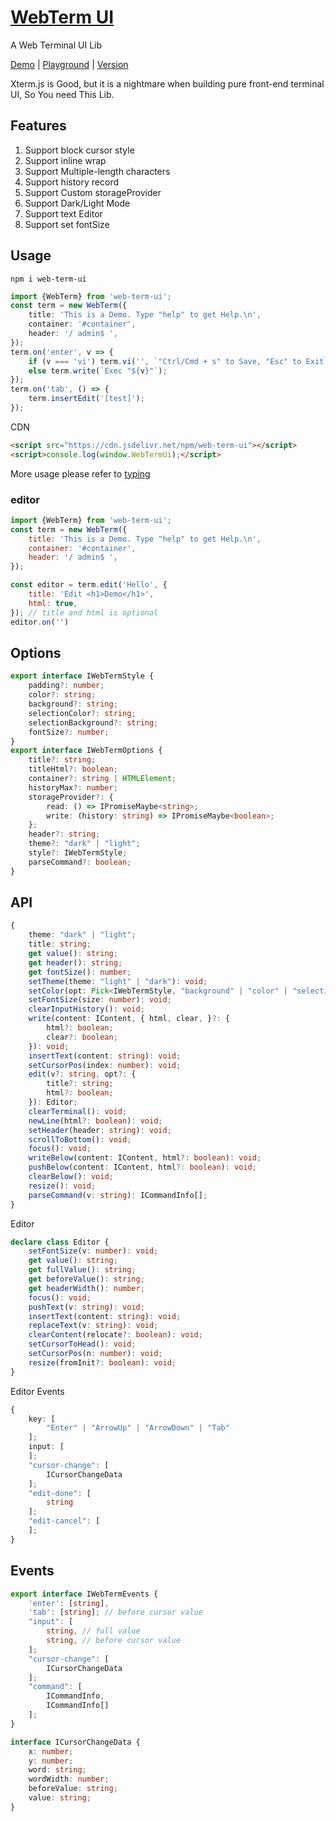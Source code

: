 <!--
 * @Author: theajack
 * @Date: 2023-05-09 22:31:06
 * @Description: Coding something
-->
# [WebTerm UI](https://github.com/weoos/term-ui)

A Web Terminal UI Lib

[Demo](https://weoos.github.io/term-ui) | [Playground](https://theajack.github.io/jsbox?config=weoos.term-ui) | [Version](https://github.com/weoos/term-ui/blob/main/dev/version.md)

Xterm.js is Good, but it is a nightmare when building pure front-end terminal UI, So You need This Lib.

## Features

1. Support block cursor style
2. Support inline wrap
3. Support Multiple-length characters
4. Support history record
5. Support Custom storageProvider
6. Support Dark/Light Mode
7. Support text Editor
8. Support set fontSize

## Usage

```
npm i web-term-ui
```

```ts
import {WebTerm} from 'web-term-ui';
const term = new WebTerm({
    title: 'This is a Demo. Type "help" to get Help.\n',
    container: '#container',
    header: '/ admin$ ',
});
term.on('enter', v => {
    if (v === 'vi') term.vi('', `"Ctrl/Cmd + s" to Save, "Esc" to Exit`);
    else term.write(`Exec "${v}"`);
});
term.on('tab', () => {
    term.insertEdit('[test]');
});
```

CDN

```html
<script src="https://cdn.jsdelivr.net/npm/web-term-ui"></script>
<script>console.log(window.WebTermUi);</script>
```

More usage please refer to [typing](https://cdn.jsdelivr.net/npm/web-term-ui/web-term-ui.es.min.d.ts)

### editor

```js
import {WebTerm} from 'web-term-ui';
const term = new WebTerm({
    title: 'This is a Demo. Type "help" to get Help.\n',
    container: '#container',
    header: '/ admin$ ',
});

const editor = term.edit('Hello', {
	title: 'Edit <h1>Demo</h1>',
	html: true,
}); // title and html is optional
editor.on('')
```

## Options

```ts
export interface IWebTermStyle {
	padding?: number;
	color?: string;
	background?: string;
	selectionColor?: string;
	selectionBackground?: string;
	fontSize?: number;
}
export interface IWebTermOptions {
	title?: string;
	titleHtml?: boolean;
	container?: string | HTMLElement;
	historyMax?: number;
	storageProvider?: {
		read: () => IPromiseMaybe<string>;
		write: (history: string) => IPromiseMaybe<boolean>;
	};
	header?: string;
	theme?: "dark" | "light";
	style?: IWebTermStyle;
	parseCommand?: boolean;
}
```

## API

```ts
{
    theme: "dark" | "light";
    title: string;
    get value(): string;
    get header(): string;
    get fontSize(): number;
	setTheme(theme: "light" | "dark"): void;
	setColor(opt: Pick<IWebTermStyle, "background" | "color" | "selectionBackground" | "selectionColor">): void;
	setFontSize(size: number): void;
	clearInputHistory(): void;
	write(content: IContent, { html, clear, }?: {
		html?: boolean;
		clear?: boolean;
	}): void;
	insertText(content: string): void;
	setCursorPos(index: number): void;
	edit(v?: string, opt?: {
		title?: string;
		html?: boolean;
	}): Editor;
	clearTerminal(): void;
	newLine(html?: boolean): void;
	setHeader(header: string): void;
	scrollToBottom(): void;
	focus(): void;
	writeBelow(content: IContent, html?: boolean): void;
	pushBelow(content: IContent, html?: boolean): void;
	clearBelow(): void;
	resize(): void;
	parseCommand(v: string): ICommandInfo[];
}
```

Editor

```ts
declare class Editor {
	setFontSize(v: number): void;
	get value(): string;
	get fullValue(): string;
	get beforeValue(): string;
	get headerWidth(): number;
	focus(): void;
	pushText(v: string): void;
	insertText(content: string): void;
	replaceText(v: string): void;
	clearContent(relocate?: boolean): void;
	setCursorToHead(): void;
	setCursorPos(n: number): void;
	resize(fromInit?: boolean): void;
}
```

Editor Events

```ts
{
	key: [
		"Enter" | "ArrowUp" | "ArrowDown" | "Tab"
	];
	input: [
	];
	"cursor-change": [
		ICursorChangeData
	];
	"edit-done": [
		string
	];
	"edit-cancel": [
	];
}
```


## Events

```ts
export interface IWebTermEvents {
    'enter': [string],
    'tab': [string]; // before cursor value
    "input": [
        string, // full value
        string, // before cursor value
    ];
    "cursor-change": [
        ICursorChangeData
    ];
	"command": [
		ICommandInfo,
		ICommandInfo[]
	];
}

interface ICursorChangeData {
    x: number;
    y: number;
    word: string;
    wordWidth: number;
    beforeValue: string;
    value: string;
}
```
